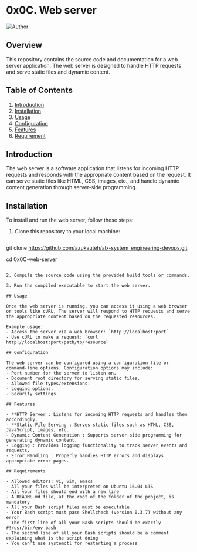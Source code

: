 # 0x0C. Web server

![Author](https://img.shields.io/badge/Author-Azuka%20Uteh-blue.svg)


## Overview
This repository contains the source code and documentation for a web server application. The web server is designed to handle HTTP requests and serve static files and dynamic content.

## Table of Contents
1. [Introduction](#introduction)
2. [Installation](#installation)
3. [Usage](#usage)
4. [Configuration](#configuration)
5. [Features](#features)
6. [Requirement](#requirement)


## Introduction
The web server is a software application that listens for incoming HTTP requests and responds with the appropriate content based on the request. It can serve static files like HTML, CSS, images, etc., and handle dynamic content generation through server-side programming.

## Installation
To install and run the web server, follow these steps:

1. Clone this repository to your local machine:
   ```bash
  git clone https://github.com/azukauteh/alx-system_engineering-devops.git
   
  cd 0x0C-web-server
   ```

2. Compile the source code using the provided build tools or commands.

3. Run the compiled executable to start the web server.

## Usage

Once the web server is running, you can access it using a web browser or tools like cURL. The server will respond to HTTP requests and serve the appropriate content based on the requested resources.

Example usage:
- Access the server via a web browser: `http://localhost:port`
- Use cURL to make a request: `curl http://localhost:port/path/to/resource`

## Configuration

The web server can be configured using a configuration file or command-line options. Configuration options may include:
- Port number for the server to listen on.
- Document root directory for serving static files.
- Allowed file types/extensions.
- Logging options.
- Security settings.

## Features

- **HTTP Server : Listens for incoming HTTP requests and handles them accordingly.
- **Static File Serving : Serves static files such as HTML, CSS, JavaScript, images, etc.
- Dynamic Content Generation : Supports server-side programming for generating dynamic content.
- Logging : Provides logging functionality to track server events and requests.
- Error Handling : Properly handles HTTP errors and displays appropriate error pages.

## Requirements

- Allowed editors: vi, vim, emacs
- All your files will be interpreted on Ubuntu 16.04 LTS
- All your files should end with a new line
- A README.md file, at the root of the folder of the project, is mandatory
- All your Bash script files must be executable
- Your Bash script must pass Shellcheck (version 0.3.7) without any error
- The first line of all your Bash scripts should be exactly #!/usr/bin/env bash
- The second line of all your Bash scripts should be a comment explaining what is the script doing
- You can’t use systemctl for restarting a process
